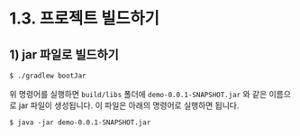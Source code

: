 # 1.3. 프로젝트 빌드하기

## 1\) jar 파일로 빌드하기

```bash
$ ./gradlew bootJar
```

위 명령어를 실행하면 `build/libs` 폴더에 `demo-0.0.1-SNAPSHOT.jar` 와 같은 이름으로 jar 파일이 생성됩니다. 이 파일은 아래의 명령어로 실행하면 됩니다.

```text
$ java -jar demo-0.0.1-SNAPSHOT.jar
```



